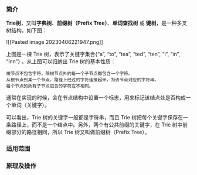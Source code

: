 ### 简介
**Trie树**，又叫**字典树**、**前缀树（Prefix Tree）**、**单词查找树** 或 **键树**，是一种多叉树结构。如下图：

![[Pasted image 20230406221947.png]]


上图是一棵 Trie 树，表示了关键字集合{“a”, “to”, “tea”, “ted”, “ten”, “i”, “in”, “inn”} 。从上图可以归纳出 Trie 树的基本性质：
``` summary
根节点不包含字符，除根节点外的每一个子节点都包含一个字符。
从根节点到某一个节点，路径上经过的字符连接起来，为该节点对应的字符串。
每个节点的所有子节点包含的字符互不相同。
```

通常在实现的时候，会在节点结构中设置一个标志，用来标记该结点处是否构成一个单词（关键字）。

可以看出，Trie 树的关键字一般都是字符串，而且 Trie 树把每个关键字保存在一条路径上，而不是一个结点中。另外，两个有公共前缀的关键字，在 Trie 树中前缀部分的路径相同，所以 Trie 树又叫做前缀树（Prefix Tree）。


### 适用范围






###  原理及操作



